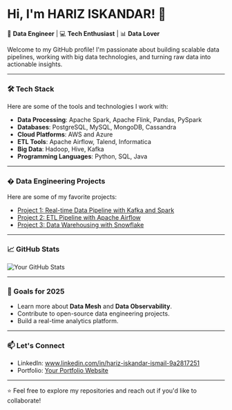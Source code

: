 # Hi, I'm HARIZ ISKANDAR! 👋

🚀 **Data Engineer** | 💻 **Tech Enthusiast** | 📊 **Data Lover**

Welcome to my GitHub profile! I'm passionate about building scalable data pipelines, working with big data technologies, and turning raw data into actionable insights.

---

### 🛠️ Tech Stack
Here are some of the tools and technologies I work with:

- **Data Processing**: Apache Spark, Apache Flink, Pandas, PySpark
- **Databases**: PostgreSQL, MySQL, MongoDB, Cassandra
- **Cloud Platforms**: AWS and Azure
- **ETL Tools**: Apache Airflow, Talend, Informatica
- **Big Data**: Hadoop, Hive, Kafka
- **Programming Languages**: Python, SQL, Java

---

### � Data Engineering Projects
Here are some of my favorite projects:

- [Project 1: Real-time Data Pipeline with Kafka and Spark](https://github.com/your-username/project-1)
- [Project 2: ETL Pipeline with Apache Airflow](https://github.com/your-username/project-2)
- [Project 3: Data Warehousing with Snowflake](https://github.com/your-username/project-3)

---

### 📈 GitHub Stats
![Your GitHub Stats](https://github-readme-stats.vercel.app/api?username=<your-username>&show_icons=true&theme=radical)

---

### 🎯 Goals for 2025
- Learn more about **Data Mesh** and **Data Observability**.
- Contribute to open-source data engineering projects.
- Build a real-time analytics platform.

---

### 📫 Let's Connect
- LinkedIn: www.linkedin.com/in/hariz-iskandar-ismail-9a2817251
- Portfolio: [Your Portfolio Website](https://your-portfolio.com)

---


⭐️ Feel free to explore my repositories and reach out if you'd like to collaborate!
